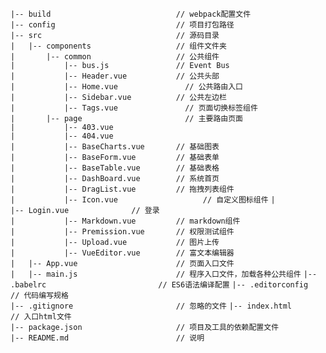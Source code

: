 `|-- build                            // webpack配置文件`    
`|-- config                           // 项目打包路径`    
`|-- src                              // 源码目录`   
`|   |-- components                   // 组件文件夹`   
`|       |-- common                   // 公共组件`   
`|           |-- bus.js           	  // Event Bus`  
`|           |-- Header.vue           // 公共头部`    
`|           |-- Home.vue           	// 公共路由入口`    
`|           |-- Sidebar.vue          // 公共左边栏`   
`|           |-- Tags.vue           	// 页面切换标签组件`    
`|       |-- page                   	// 主要路由页面`    
`|           |-- 403.vue`<br/>
`|           |-- 404.vue`<br/>
`|           |-- BaseCharts.vue       // 基础图表`    
`|           |-- BaseForm.vue         // 基础表单`  
`|           |-- BaseTable.vue        // 基础表格`  
`|           |-- DashBoard.vue        // 系统首页`  
`|           |-- DragList.vue         // 拖拽列表组件`  
`|           |-- Icon.vue			        // 自定义图标组件` 
`|           |-- Login.vue          	// 登录`  
`|           |-- Markdown.vue         // markdown组件`  
`|           |-- Premission.vue       // 权限测试组件`  
`|           |-- Upload.vue           // 图片上传`  
`|           |-- VueEditor.vue        // 富文本编辑器`  
`|   |-- App.vue                      // 页面入口文件`  
`|   |-- main.js                      // 程序入口文件，加载各种公共组件` 
`|-- .babelrc                         // ES6语法编译配置` 
`|-- .editorconfig                    // 代码编写规格`  
`|-- .gitignore                       // 忽略的文件` 
`|-- index.html                       // 入口html文件`  
`|-- package.json                     // 项目及工具的依赖配置文件`  
`|-- README.md                        // 说明`  

